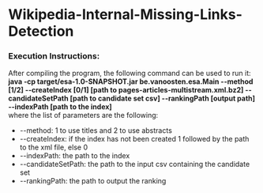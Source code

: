 # Wikipedia-Internal-Missing-Links-Detection

### Execution Instructions:
After compiling the program, the following command can be used to run it: **java -cp target/esa-1.0-SNAPSHOT.jar be.vanoosten.esa.Main --method [1/2] --createIndex [0/1] [path to pages-articles-multistream.xml.bz2] --candidateSetPath [path to candidate set csv] --rankingPath [output path] --indexPath [path to the index]** <br/>
where the list of parameters are the following:
<ul>
<li>--method: 1 to use titles and 2 to use abstracts</li>
<li>--createIndex: if the index has not been created 1 followed by the path to the xml file, else 0</li>
<li>--indexPath: the path to the index</li>
<li>--candidateSetPath: the path to the input csv containing the candidate set</li>
<li>--rankingPath: the path to output the ranking</li>
</ul>
